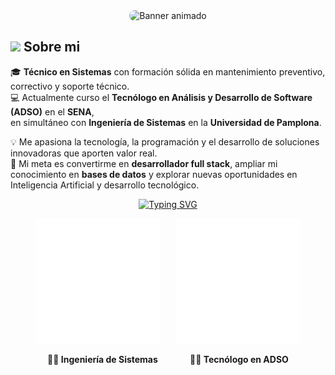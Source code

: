 <div align="center">
  <img 
    src="https://raw.githubusercontent.com/JeisonAlexis/JeisonAlexis/main/assets/banner.svg"
    alt="Banner animado"
    style="width: 65%; max-width: 380px; height: auto; border-radius: 10px;" />
</div>

## <picture><img src = "https://github.com/7oSkaaa/7oSkaaa/blob/main/Images/about_me.gif?raw=true" width = 50px></picture> Sobre mi

🎓 **Técnico en Sistemas** con formación sólida en mantenimiento preventivo, correctivo y soporte técnico.  
💻 Actualmente curso el **Tecnólogo en Análisis y Desarrollo de Software (ADSO)** en el **SENA**,  
en simultáneo con **Ingeniería de Sistemas** en la **Universidad de Pamplona**.  

💡 Me apasiona la tecnología, la programación y el desarrollo de soluciones innovadoras que aporten valor real.  
🚀 Mi meta es convertirme en **desarrollador full stack**, ampliar mi conocimiento en **bases de datos** y explorar nuevas oportunidades en Inteligencia Artificial y desarrollo tecnológico.


<p align="center">
  <a href="https://git.io/typing-svg">
    <img src="https://readme-typing-svg.herokuapp.com?font=Bitcount+Grid+Single&weight=500&duration=3000&pause=1000&color=F5FF29&background=000000&center=true&vCenter=true&width=451&lines=Desarrollador+de+Software;Estudiante+de+Ingenier%C3%ADa+de+Sistemas;Tecnico+en+Sistemas;Estudiante+de+ADSO" alt="Typing SVG" />
  </a>
</p>



<p align="center">
  <img src="assets/progress70.svg" alt="Ingeniería de Sistemas 70%" width="200" height="200"/> &nbsp;&nbsp;&nbsp;&nbsp;
  <img src="assets/progress90.svg" alt="ADSO 90%" width="200" height="200"/>
</p>

<p align="center">
  <strong>👨‍🎓 Ingeniería de Sistemas</strong> &nbsp;&nbsp;&nbsp;&nbsp;&nbsp;&nbsp;&nbsp;&nbsp;&nbsp;&nbsp;&nbsp;
  <strong>👨‍💻 Tecnólogo en ADSO</strong>
</p>


